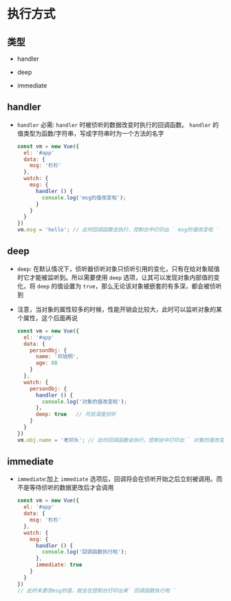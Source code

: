 # 执行方式

## 类型

  - handler

  - deep

  - immediate

## handler

  - `handler` 必需: `handler` 时被侦听的数据改变时执行的回调函数。 `handler` 的值类型为函数/字符串，写成字符串时为一个方法的名字

    ```javascript
    const vm = new Vue({
      el: '#app'
      data: {
        msg: '杉杉'
      },
      watch: {
        msg: {
          handler () {
            console.log('msg的值改变啦');
          }
        }
      }
    })
    vm.msg = 'hello'; // 此时回调函数会执行，控制台中打印出 ` msg的值改变啦 `
    ```

## deep

  - `deep`: 在默认情况下，侦听器侦听对象只侦听引用的变化，只有在给对象赋值时它才能被监听到。所以需要使用 `deep` 选项，让其可以发现对象内部值的变化，将 `deep` 的值设置为 `true`，那么无论该对象被嵌套的有多深，都会被侦听到

  - 注意，当对象的属性较多的时候，性能开销会比较大，此时可以监听对象的某个属性，这个后面再说

    ```javascript
    const vm = new Vue({
      el: '#app'
      data: {
        personObj: {
          name: '邓旭明',
          age: 88
        }
      },
      watch: {
        personObj: {
          handler () {
            console.log('对象的值改变啦');
          }，
          deep: true   // 开启深度侦听
        }
      }
    })
    vm.obj.name = '老邓头'; // 此时回调函数会执行，控制台中打印出 ` 对象的值改变啦 `
    ```

## immediate

  - `immediate`:加上 `immediate` 选项后，回调将会在侦听开始之后立刻被调用。而不是等待侦听的数据更改后才会调用

    ```javascript
    const vm = new Vue({
      el: '#app'
      data: {
        msg: '杉杉'
      },
      watch: {
        msg: {
          handler () {
            console.log('回调函数执行啦');
          },
          immediate: true
        }
      }
    })
    // 此时未更改msg的值，就会在控制台打印出来` 回调函数执行啦 `
    ```
